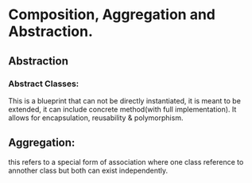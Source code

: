 # Composition, Aggregation and Abstraction.

## Abstraction

### Abstract Classes:
This is a blueprint that can not be directly instantiated, it is meant to be extended, it can include concrete method(with full implementation). It allows for encapsulation, reusability & polymorphism. 

## Aggregation: 
this refers to a special form of association where one class reference to annother class but both can exist independently. 
